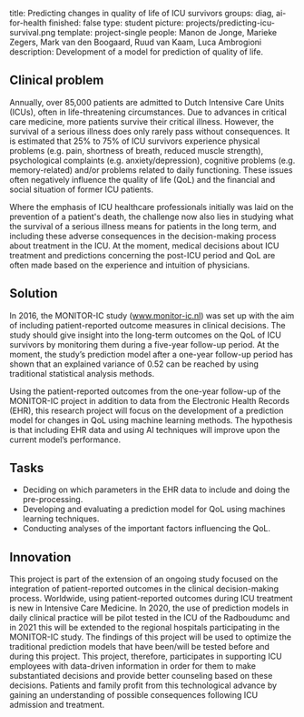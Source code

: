 title: Predicting changes in quality of life of ICU survivors
groups: diag, ai-for-health
finished: false
type: student
picture: projects/predicting-icu-survival.png
template: project-single
people:  Manon de Jonge, Marieke Zegers, Mark van den Boogaard, Ruud van Kaam, Luca Ambrogioni
description: Development of a model for prediction of quality of life.

## Clinical problem
Annually, over 85,000 patients are admitted to Dutch Intensive Care Units (ICUs), often in life-threatening circumstances. Due to advances in critical care medicine, more patients survive their critical illness. However, the survival of a serious illness does only rarely pass without consequences. It is estimated that 25% to 75% of ICU survivors experience physical problems (e.g. pain, shortness of breath, reduced muscle strength), psychological complaints (e.g.  anxiety/depression), cognitive problems (e.g. memory-related) and/or problems related to daily functioning. These issues often negatively influence the quality of life (QoL) and the financial and social situation of former ICU patients.

Where the emphasis of ICU healthcare professionals initially was laid on the prevention of a patient's death, the challenge now also lies in studying what the survival of a serious illness means for patients in the long term, and including these adverse consequences in the decision-making process about treatment in the ICU. At the moment, medical decisions about ICU treatment and predictions concerning the post-ICU period and QoL are often made based on the experience and intuition of physicians. 

## Solution
In 2016, the MONITOR-IC study (www.monitor-ic.nl) was set up with the aim of including patient-reported outcome measures in clinical decisions. The study should give insight into the long-term outcomes on the QoL of ICU survivors by monitoring them during a five-year follow-up period. At the moment, the study’s prediction model after a one-year follow-up period has shown that an explained variance of 0.52 can be reached by using traditional statistical analysis methods.

Using the patient-reported outcomes from the one-year follow-up of the MONITOR-IC project in addition to data from the Electronic Health Records (EHR), this research project will focus on the development of a prediction model for changes in QoL using machine learning methods. The hypothesis is that including EHR data and using AI techniques will improve upon the current model’s performance.

## Tasks
 - Deciding on which parameters in the EHR data to include and doing the pre-processing.
 - Developing and evaluating a prediction model for QoL using machines learning techniques. 
 - Conducting analyses of the important factors influencing the QoL.

## Innovation
This project is part of the extension of an ongoing study focused on the integration of patient-reported outcomes in the clinical decision-making process. Worldwide, using patient-reported outcomes during ICU treatment is new in Intensive Care Medicine. In 2020, the use of prediction models in daily clinical practice will be pilot tested in the ICU of the Radboudumc and in 2021 this will be extended to the regional hospitals participating in the MONITOR-IC study. The findings of this project will be used to optimize the traditional prediction models that have been/will be tested before and during this project. This project, therefore, participates in supporting ICU employees with data-driven information in order for them to make substantiated decisions and provide better counseling based on these decisions. Patients and family profit from this technological advance by gaining an understanding of possible consequences following ICU admission and treatment.
